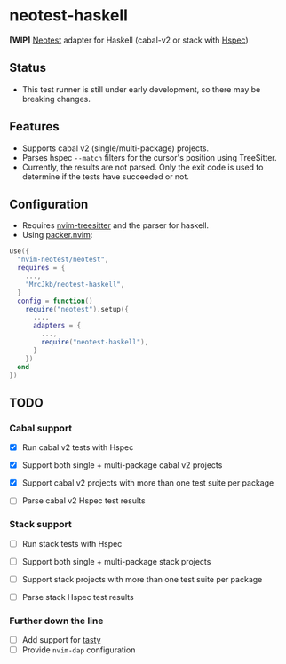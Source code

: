 # neotest-haskell

**[WIP]** [Neotest](https://github.com/nvim-neotest/neotest) adapter for Haskell (cabal-v2 or stack with [Hspec](https://hackage.haskell.org/package/hspec))


## Status

* This test runner is still under early development, so there may be breaking changes.

## Features

* Supports cabal v2 (single/multi-package) projects.
* Parses hspec `--match` filters for the cursor's position using TreeSitter.
* Currently, the results are not parsed. Only the exit code is used to determine if the tests have succeeded or not.

## Configuration

* Requires [nvim-treesitter](https://github.com/nvim-treesitter/nvim-treesitter) and the parser for haskell.
* Using [packer.nvim](https://github.com/wbthomason/packer.nvim):

```lua
use({
  "nvim-neotest/neotest",
  requires = {
    ...,
    "MrcJkb/neotest-haskell",
  }
  config = function()
    require("neotest").setup({
      ...,
      adapters = {
        ...,
        require("neotest-haskell"),
      }
    })
  end
})
```


## TODO

### Cabal support

- [x] Run cabal v2 tests with Hspec
- [x] Support both single + multi-package cabal v2 projects
- [x] Support cabal v2 projects with more than one test suite per package
- [ ] Parse cabal v2 Hspec test results


### Stack support

- [ ] Run stack tests with Hspec
- [ ] Support both single + multi-package stack projects
- [ ] Support stack projects with more than one test suite per package
- [ ] Parse stack Hspec test results


### Further down the line

- [ ] Add support for [tasty](https://hackage.haskell.org/package/tasty)
- [ ] Provide `nvim-dap` configuration 
